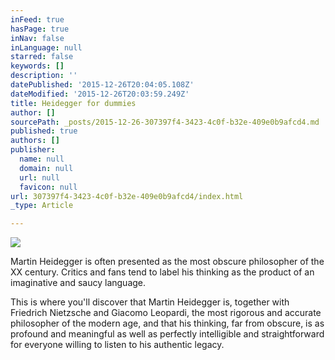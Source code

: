 ```yaml
---
inFeed: true
hasPage: true
inNav: false
inLanguage: null
starred: false
keywords: []
description: ''
datePublished: '2015-12-26T20:04:05.108Z'
dateModified: '2015-12-26T20:03:59.249Z'
title: Heidegger for dummies
author: []
sourcePath: _posts/2015-12-26-307397f4-3423-4c0f-b32e-409e0b9afcd4.md
published: true
authors: []
publisher:
  name: null
  domain: null
  url: null
  favicon: null
url: 307397f4-3423-4c0f-b32e-409e0b9afcd4/index.html
_type: Article

---
```

![](https://the-grid-user-content.s3-us-west-2.amazonaws.com/2989c9ac-0403-4e67-b156-23e2107ecd42.jpg)

Martin Heidegger is often presented as the most obscure philosopher of the XX century. Critics and fans tend to label his thinking as the product of an imaginative and saucy language.

This is where you'll discover that Martin Heidegger is, together with Friedrich Nietzsche and Giacomo Leopardi, the most rigorous and accurate philosopher of the modern age, and that his thinking, far from obscure, is as profound and meaningful as well as perfectly intelligible and straightforward for everyone willing to listen to his authentic legacy.